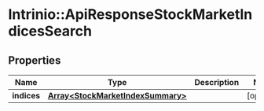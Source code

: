 # Intrinio::ApiResponseStockMarketIndicesSearch

## Properties
Name | Type | Description | Notes
------------ | ------------- | ------------- | -------------
**indices** | [**Array&lt;StockMarketIndexSummary&gt;**](StockMarketIndexSummary.md) |  | [optional] 


